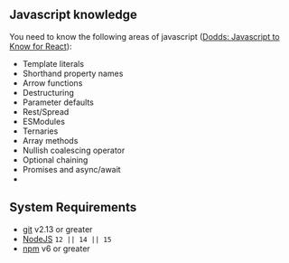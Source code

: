 ## Javascript knowledge 

You need to know the following areas of javascript ([Dodds: Javascript to Know for React](https://kentcdodds.com/blog/javascript-to-know-for-react)):
* Template literals
* Shorthand property names
* Arrow functions
* Destructuring
* Parameter defaults
* Rest/Spread
* ESModules
* Ternaries
* Array methods
* Nullish coalescing operator
* Optional chaining
* Promises and async/await
* 

## System Requirements
-   [git](https://git-scm.com/)  v2.13 or greater
-   [NodeJS](https://nodejs.org/)  `12 || 14 || 15`
-   [npm](https://www.npmjs.com/)  v6 or greater
<!--stackedit_data:
eyJoaXN0b3J5IjpbMTI4OTc3NjU2OV19
-->